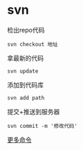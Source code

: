 # svn
检出repo代码
```
svn checkout 地址
```

拿最新的代码
```
svn update
```

添加到代码库
```
svn add path
```

提交+推送到服务器
```
svn commit -m '修改代码'
```

[更多命令](https://tortoisesvn.net/docs/nightly/TortoiseSVN_en/tsvn-cli-main.html)


